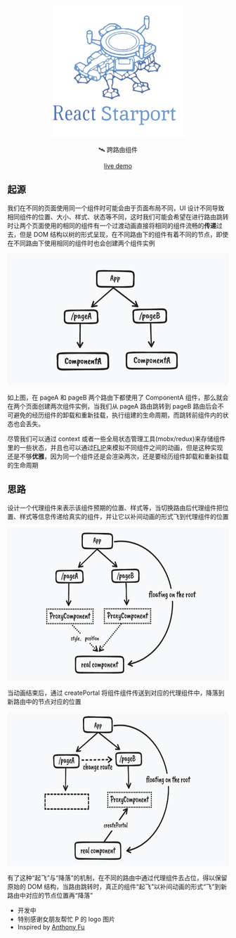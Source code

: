 <p align="center">
  <img height="300" src="./src/assets/img/logo.png" alt="React Starport">
</p>

<p align="center">
  🛰 跨路由组件
</p>
<p align="center">
  <a href="https://react-starport-eta.vercel.app/" target="_blank">live demo</a>
</p>

## 起源

我们在不同的页面使用同一个组件时可能会由于页面布局不同，UI 设计不同导致相同组件的位置、大小、样式、状态等不同，这时我们可能会希望在进行路由跳转时让两个页面使用的相同的组件有一个过渡动画直接将相同的组件流畅的**传递**过去，但是 DOM 结构以树的形式呈现，在不同路由下的组件有着不同的节点，即使在不同路由下使用相同的组件时也会创建两个组件实例

<p align="center">
  <img height="300" src="./src/assets/img/readme1.png">
</p>

如上图，在 pageA 和 pageB 两个路由下都使用了 ComponentA 组件，那么就会在两个页面创建两次组件实例，当我们从 pageA 路由跳转到 pageB 路由后会不可避免的经历组件的卸载和重新挂载，执行组建的生命周期，而跳转前组件内的状态也会丢失。

尽管我们可以通过 context 或者一些全局状态管理工具(mobx/redux)来存储组件里的一些状态，并且也可以通过[FLIP](https://github.com/googlearchive/flipjs)来模拟不同组件之间的动画，但是这种实现还是不够**优雅**，因为同一个组件还是会渲染两次，还是要经历组件卸载和重新挂载的生命周期

## 思路

设计一个代理组件来表示该组件预期的位置、样式等，当切换路由后代理组件把位置、样式等信息传递给真实的组件，并让它以补间动画的形式飞到代理组件的位置

<p align="center">
  <img height="350" src="./src/assets/img/readme2.png">
</p>

当动画结束后，通过 createPortal 将组件组件传送到对应的代理组件中，降落到新路由中的节点对应的位置

<p align="center">
  <img height="350" src="./src/assets/img/readme3.png">
</p>

有了这种“起飞”与“降落”的机制，在不同的路由中通过代理组件去占位，得以保留原始的 DOM 结构，当路由跳转时，真正的组件“起飞”以补间动画的形式“飞”到新路由中对应的节点位置再“降落”

- 开发中
- 特别感谢女朋友帮忙 P 的 logo 图片
- Inspired by [Anthony Fu](https://github.com/antfu)
